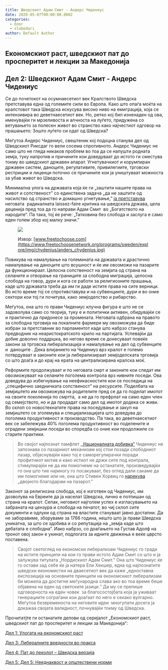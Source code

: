```yaml
---
title: Шведскиот Адам Смит - Андерс Чидениус
date: 2020-05-07T00:00:00.000Z
categories:
  - блог
  - slobodari
author: Default Author
---
```


## Eкономскиот раст, шведскиот пат до просперитет и лекции за Македонија

## **Дел 2: Шведскиот Адам Смит - Андерс Чидениус**

Се до почетокот на осумнаесетиот век Кралството Шведска претставува една од големите сили во Европа. Како што опаѓа моќта на кралстовот така Шведска искусува високо ниво на емиграција, која се интензивира во деветнаесетиот век. Но, ретко кој бил изненаден од ова, именувајќи ги мрзеливоста и алчноста на луѓето, придужена со ветувањето за полесен живот во странство како најчестиот одговор на прашањето: Зошто луѓето си одат од Шведска? 

Меѓутоа Андерс Чидениус, свештеник кој подоцна станува дел од Шведскиот Риксдаг го вели сосема спротивното. Андерс Чидениус не само што не гледа никаков проблем во тоа да се напушти родната земја, туку напротив и причините кои доведуваат до истото ги сместува токму во шведскиот државен апарат. Угнетувачкиот и корумпиран државен систем, даноците, регулативите, привилегиите, трговски рестриции и лиценци поточно се причините кои ја уништуваат можноста за убав живот во Шведска.

Минимална улога на државата која ќе ги „заштити нашите права на живот и сопственост” со единствена задача „да не заштити од насилство од странство и домашно угнетување,” [ја претставува](https://www.amazon.com/Anticipating-Wealth-Nations-Chydenius-1729-1803/dp/0415551331) неговата  радикалната laissez-faire критика на шведската држава, цела деценија пред тоа да го направи Адам Смит  во „Богатството на народите“. Па така, тој ќе рече: „Татковина без слобода и заслуга е само еден голем збор кој малку значи.”

<figure>

![](https://www.freetochoosenetwork.org/programs/sweden/explore/img/chydenius/anders_chydenius.jpg)

<figcaption>

Извор: [www.freetochoose.com](https://www.freetochoosenetwork.org/programs/sweden/explore/img/chydenius/anders_chydenius.jpg)

</figcaption>

</figure>

Повикува на намалување на големината на државата и драстично намалување на даноците што всушност и ќе им овозможи на пазарите да функционираат. Целосна сопственост на земјата од страна на селаните и отворање на границите за слободна миграција, целосна слобода на говор, дури и кога се работи за религиозните прашања, каде што државата треба да им ги даде истите права на сите верници. Во исто време тој се спротивставува и на субвенциите, дури и во оние сектори кои тој ги почитува, како земјоделство и рибарство.

Меѓутоа, она што го прави Чидениус клучна фигура е што не се задоволува само со теорија, туку е и политички активен, обидувајќи се и практично да придонесе за промената. Неговата одбрана на правото за слободна трговија на локалните фармери му овозможува да биде избран за претставник во парламентот каде што набрзо станува предводник на неаристократското крило на партијата. Успевајќи да добие доволно поддршка, во негово време се донесуваат повеќе закони за трговска либерализација и намалување на дел од субвенците и  даноците . Дека влијанието на Чидениуз врз кралот е големо потврдуваат и законите кои ја либерализираат земјоделската трговија  со што доаѓа и до крај на ерата на централизирана кралска моќ.

Реформите продолжуваат и по неговата смрт и законите кои следат им овозможуваат на селаните поголема контрола врз нивните поседи. Ова доведува до избегнување на неефикасностите кои се последица на „специфично заедничката сопственост” на ресурсите. Поделбата на земјиштето им овозможува на родителите пред се да го поделат имотот на своите поколенија по смртта,  а не да го префрлат на само еден член од семејството, но и да продадат само дел од имотот додека се живи. Во склоп со новостекнатите права на поседување и закуп на земјиштето се зголемува и специјализацијата што доведува до поголема продуктивност и производство. Па така, во деветнаесетиот век се забележува 40% поголема продуктивност во поделените и оградени земјишни поседи во споредба со оние кои продолжиле со старите практики.

> Во својот најпознат памфлет [,,Националната добивка”](https://www.panarchy.org/chydenius/nationalgain.html) Чидениус не запознава со пазарниот механизам кој стои позади слободниот пазар, објаснувајќи како тој е саморегулирачки поради профитниот мотив и како истиот не држи сите под контрала, стимулирајќи не да им помогнеме на останатите, произведувајќи го она што тие најмногу го посакуваат, без оглед дали сакаме да им помогнеме или не, она што Стивен Хорвиц го [нарекува](https://fee.org/articles/the-double-thank-you-of-the-market/) „двојното благодарам на пазарот.”

Законот за религиозна слобода, кој е изготвен од Чидениус, им дозволува на Евреите да ја населат Шведска, лично е потпишан од страна на кралот. Сепак, неговиот најголем успех е изгласувањето на забраната на цензура и слобода на печатот, во чиј склоп сите документи и одлуки од страна на властите стануваат јавно достапни. Да не заборавиме, зборуваме за 1766 година, нешто што ја прави Шведска уникатна, за што се здобива и со репутација на „земја каде што дебатата е слободна”. Иако набрзо, со доаѓањето на Густав Адолф на тронот овој закон е укинат, подлогата за идните движења е веќе цврсто поставена.

> Својот светоглед на економски либерализам Чидениус го гради на истите принципи на кои го прави истото Адам Смит со што и ја залужува титулата „Нордискиот Адам Смит.” Она што Чидениус ќе го остави зад себе ќе ја натера Ели Хекшер, една од најпознатите шведски економистки на дваесетиот век да каже „едноставна експозиција на основните принципи на економскиот либерализам би можела да достигне меѓународна слава ако во тоа време беше објавена на еден од светските јазици.“ Да му се препише одговорноста на еден човек  за благосостојбата која ја уживаат генерациите сограѓани кои доаѓаат по него е секако вулгарно. Меѓутоа безвременоста на неговите идеи  многупати досега ја докажаа својата валидност, почнувајќи токму од Шведска.

Прочитатјте ги останатите делови од серијалот „Eкономскиот раст, шведскиот пат до просперитет и лекции за Македонија“:

[Дел 1: Улогата на економскиот раст](http://libertaniabackup.local/ekonomskiot-rast-svedskiot-pat-do-prosperitet-lekcii-makedonija-prv-del/)

[Дел 3: Либералните вредности во пракса](http://libertaniabackup.local/ekonomskiot-rast-svedskiot-pat-do-prosperitet-i-lekcii-za-makedonija-tret-del/)

[Дел 4: Пат до пеколот – Шведска верзија](http://libertaniabackup.local/pat-do-pekolot-shvedska-verzija/)

[Дел 5: Дел 5: Нееднаквост и општествени норми](http://xn--%205-p4dg6b:%20%D0%9D%D0%B5%D0%B5%D0%B4%D0%BD%D0%B0%D0%BA%D0%B2%D0%BE%D1%81%D1%82%20%D0%B8%20%D0%BE%D0%BF%D1%88%D1%82%D0%B5%D1%81%D1%82%D0%B2%D0%B5%D0%BD%D0%B8%20%D0%BD%D0%BE%D1%80%D0%BC%D0%B8/)
